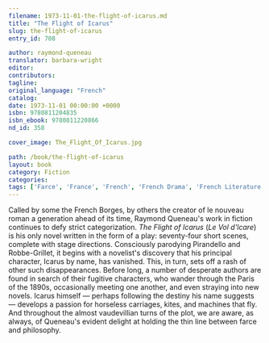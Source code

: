 ```yaml
---
filename: 1973-11-01-the-flight-of-icarus.md
title: "The Flight of Icarus"
slug: the-flight-of-icarus
entry_id: 708

author: raymond-queneau
translator: barbara-wright
editor: 
contributors: 
tagline: 
original_language: "French"
catalog: 
date: 1973-11-01 00:00:00 +0000 
isbn: 9780811204835
isbn_ebook: 9780811220866
nd_id: 358

cover_image: The_Flight_Of_Icarus.jpg

path: /book/the-flight-of-icarus
layout: book
category: Fiction
categories: 
tags: ['Farce', 'France', 'French', 'French Drama', 'French Literature', 'Le Nouveau Roman', 'Parody']
---
```

Called by some the French Borges, by others the creator of le nouveau roman a generation ahead of its time, Raymond Queneau's work in fiction continues to defy strict categorization. *The Flight of Icarus* (*Le Vol d'lcare*) is his only novel written in the form of a play: seventy-four short scenes, complete with stage directions. Consciously parodying Pirandello and Robbe-Grillet, it begins with a novelist's discovery that his principal character, Icarus by name, has vanished. This, in turn, sets off a rash of other such disappearances. Before long, a number of desperate authors are found in search of their fugitive characters, who wander through the Paris of the 1890s, occasionally meeting one another, and even straying into new novels. Icarus himself — perhaps following the destiny his name suggests — develops a passion for horseless carriages, kites, and machines that fly. And throughout the almost vaudevillian turns of the plot, we are aware, as always, of Queneau's evident delight at holding the thin line between farce and philosophy.






